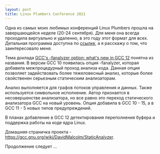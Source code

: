 ```yaml
---
layout: post
title: Linux Plumbers Conference 2021 
---
```

Одна из самых моих любимых конференций Linux Plumbers прошла на завершающейся неделе (20-24 сентября). Для меня она всегда проходила виртуально и удаленно, в это году этот формат для всех. Детальная программа доступна по [ссылке](https://linuxplumbersconf.org/event/11/timetable/?view=lpc), а я расскажу о том, что заинтересовало меня.

Тема доклада [GCC's -fanalyzer option: what's new in GCC 12](https://linuxplumbersconf.org/event/11/contributions/996/attachments/772/1453/2021-LPC-analyzer-talk.pdf) понятна из названия.
В версии GCC 10 появилась опция -fanalyzer, которая добавила межпроцедурный проход анализа кода.  Данная опция позволяет задействовать более тяжеловесный анализ, которые более свойственен серьезным статическим анализаторам.

Анализ выполняется для графов потоков управления и данных. Также используется символьное исполнение. Автор признается в несовершенстве анализатора, но все равно это переход статического анализатора GCC на новый уровень. Опция добавила в GCC 10 - 15, а в GCC 11 - 5 новых типов предупреждений. 

В планах добавление в GCC 12 детектирования переполнения буфера и поддержка работы на коде ядра Linux.

Домашняя страничка проекта - https://gcc.gnu.org/wiki/DavidMalcolm/StaticAnalyzer.

Продолжение следует ...

